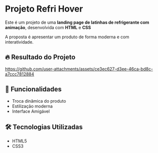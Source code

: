 #  Projeto Refri Hover

Este é um projeto de uma **landing page de latinhas de refrigerante com animação**, desenvolvida com **HTML** e **CSS** 

A proposta é apresentar um produto de forma moderna e com interatividade.

## 🔥 Resultado do Projeto


https://github.com/user-attachments/assets/ce3ec627-d3ee-46ca-bd8c-a7ccc7812884


## 🚀 Funcionalidades

- Troca dinâmica do produto
- Estilização moderna 
- Interface Amigável 

## 🛠 Tecnologias Utilizadas

- HTML5
- CSS3
